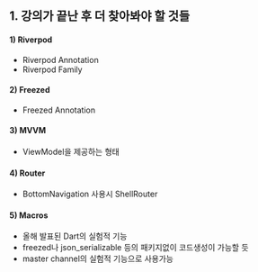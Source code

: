 ## 1. 강의가 끝난 후 더 찾아봐야 할 것들
#### 1) Riverpod
- Riverpod Annotation
- Riverpod Family

#### 2) Freezed
- Freezed Annotation

#### 3) MVVM
- ViewModel을 제공하는 형태

#### 4) Router
- BottomNavigation 사용시 ShellRouter

#### 5) Macros
- 올해 발표된 Dart의 실험적 기능
- freezed나 json_serializable 등의 패키지없이 코드생성이 가능할 듯
- master channel의 실험적 기능으로 사용가능
